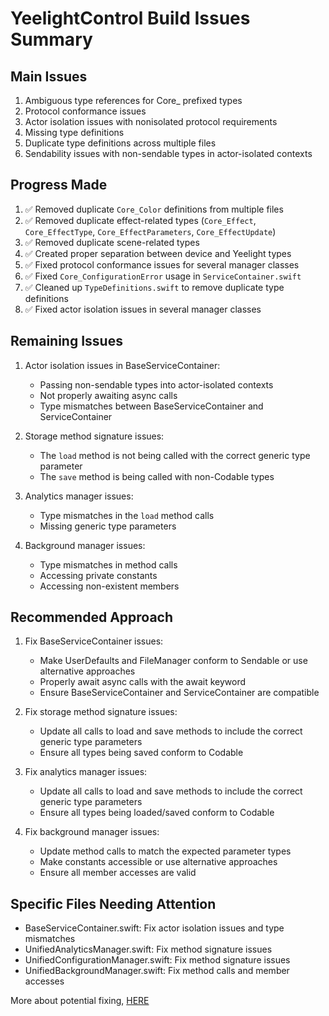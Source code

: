 # YeelightControl Build Issues Summary

## Main Issues

1. Ambiguous type references for Core_ prefixed types
2. Protocol conformance issues
3. Actor isolation issues with nonisolated protocol requirements
4. Missing type definitions
5. Duplicate type definitions across multiple files
6. Sendability issues with non-sendable types in actor-isolated contexts

## Progress Made

1. ✅ Removed duplicate `Core_Color` definitions from multiple files
2. ✅ Removed duplicate effect-related types (`Core_Effect`, `Core_EffectType`, `Core_EffectParameters`, `Core_EffectUpdate`)
3. ✅ Removed duplicate scene-related types
4. ✅ Created proper separation between device and Yeelight types
5. ✅ Fixed protocol conformance issues for several manager classes
6. ✅ Fixed `Core_ConfigurationError` usage in `ServiceContainer.swift`
7. ✅ Cleaned up `TypeDefinitions.swift` to remove duplicate type definitions
8. ✅ Fixed actor isolation issues in several manager classes

## Remaining Issues

1. Actor isolation issues in BaseServiceContainer:
   - Passing non-sendable types into actor-isolated contexts
   - Not properly awaiting async calls
   - Type mismatches between BaseServiceContainer and ServiceContainer

2. Storage method signature issues:
   - The `load` method is not being called with the correct generic type parameter
   - The `save` method is being called with non-Codable types

3. Analytics manager issues:
   - Type mismatches in the `load` method calls
   - Missing generic type parameters

4. Background manager issues:
   - Type mismatches in method calls
   - Accessing private constants
   - Accessing non-existent members

## Recommended Approach

1. Fix BaseServiceContainer issues:
   - Make UserDefaults and FileManager conform to Sendable or use alternative approaches
   - Properly await async calls with the await keyword
   - Ensure BaseServiceContainer and ServiceContainer are compatible

2. Fix storage method signature issues:
   - Update all calls to load and save methods to include the correct generic type parameters
   - Ensure all types being saved conform to Codable

3. Fix analytics manager issues:
   - Update all calls to load and save methods to include the correct generic type parameters
   - Ensure all types being loaded/saved conform to Codable

4. Fix background manager issues:
   - Update method calls to match the expected parameter types
   - Make constants accessible or use alternative approaches
   - Ensure all member accesses are valid

## Specific Files Needing Attention

- BaseServiceContainer.swift: Fix actor isolation issues and type mismatches
- UnifiedAnalyticsManager.swift: Fix method signature issues
- UnifiedConfigurationManager.swift: Fix method signature issues
- UnifiedBackgroundManager.swift: Fix method calls and member accesses

More about potential fixing, [HERE](docs/guides/fixing_build_issues.md)